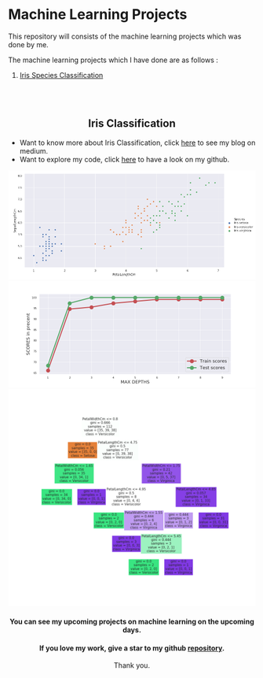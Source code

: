 # Machine Learning Projects
This repository will consists of the machine learning projects which was done by me.

The machine learning projects which I have done are as follows :
1. [Iris Species Classification](#iris-classification)



<br><br>
<div align='center'><h2>Iris Classification</h2></div>

- Want to know more about Iris Classification, click [here](https://medium.com/@Ashok_kumar_K/iris-species-classification-machine-learning-model-8d7fa4e48f81) to see my blog on medium.
- Want to explore my code, click [here](https://github.com/ASHOKKUMAR-K/Machine-Learning-Projects/tree/master/01.%20Iris%20Species%20Classification) to have a look on my github.

<div align="center"><img src="01.Iris_Species_Classification/images/petal_sepal_length.png" alt="Petal and Sepal Length"></div>
<div align="center"><img src="01.Iris_Species_Classification/images/model_performance.png" alt="Model Performance"></div>
<div align="center"><img src="01.Iris_Species_Classification/images/decision_tree.png" alt="Decision Tree"></div>
<div align="center">
  
#### You can see my upcoming projects on machine learning on the upcoming days.

#### If you love my work, give a star to my github [repository](https://github.com/ASHOKKUMAR-K/Machine-Learning-Projects).
Thank you.

</div>
